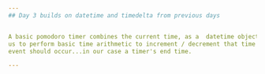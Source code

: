 ```yaml
---
## Day 3 builds on datetime and timedelta from previous days


A basic pomodoro timer combines the current time, as a  datetime object and allows
us to perform basic time arithmetic to increment / decrement that time at which an
event should occur...in our case a timer's end time.

---
```

